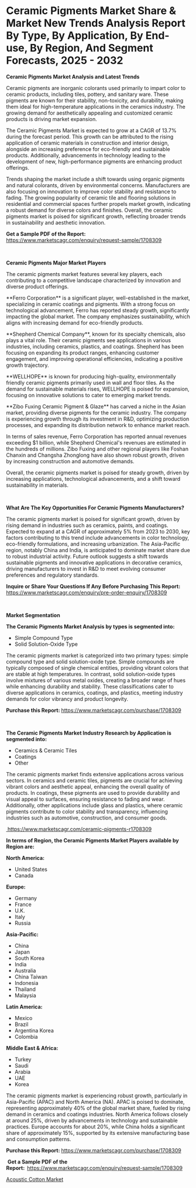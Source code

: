 <p><h1>Ceramic Pigments Market Share & Market New Trends Analysis Report By Type, By Application, By End-use, By Region, And Segment Forecasts, 2025 - 2032</h1></p><p><strong>Ceramic Pigments Market Analysis and Latest Trends</strong></p>
<p><p>Ceramic pigments are inorganic colorants used primarily to impart color to ceramic products, including tiles, pottery, and sanitary ware. These pigments are known for their stability, non-toxicity, and durability, making them ideal for high-temperature applications in the ceramics industry. The growing demand for aesthetically appealing and customized ceramic products is driving market expansion.</p><p>The Ceramic Pigments Market is expected to grow at a CAGR of 13.7% during the forecast period. This growth can be attributed to the rising application of ceramic materials in construction and interior design, alongside an increasing preference for eco-friendly and sustainable products. Additionally, advancements in technology leading to the development of new, high-performance pigments are enhancing product offerings.</p><p>Trends shaping the market include a shift towards using organic pigments and natural colorants, driven by environmental concerns. Manufacturers are also focusing on innovation to improve color stability and resistance to fading. The growing popularity of ceramic tile and flooring solutions in residential and commercial spaces further propels market growth, indicating a robust demand for diverse colors and finishes. Overall, the ceramic pigments market is poised for significant growth, reflecting broader trends in sustainability and aesthetic innovation.</p></p>
<p><strong>Get a Sample PDF of the Report:&nbsp;</strong> <a href="https://www.marketscagr.com/enquiry/request-sample/1708309?utm_campaign=3019&utm_medium=2&utm_source=Github&utm_content=ia&utm_term=31032025&utm_id=ceramic-pigments">https://www.marketscagr.com/enquiry/request-sample/1708309</a></p>
<p>&nbsp;</p>
<p><strong>Ceramic Pigments Major Market Players</strong></p>
<p><p>The ceramic pigments market features several key players, each contributing to a competitive landscape characterized by innovation and diverse product offerings. </p><p>**Ferro Corporation** is a significant player, well-established in the market, specializing in ceramic coatings and pigments. With a strong focus on technological advancement, Ferro has reported steady growth, significantly impacting the global market. The company emphasizes sustainability, which aligns with increasing demand for eco-friendly products. </p><p>**Shepherd Chemical Company**, known for its specialty chemicals, also plays a vital role. Their ceramic pigments see applications in various industries, including ceramics, plastics, and coatings. Shepherd has been focusing on expanding its product ranges, enhancing customer engagement, and improving operational efficiencies, indicating a positive growth trajectory.</p><p>**WELLHOPE** is known for producing high-quality, environmentally friendly ceramic pigments primarily used in wall and floor tiles. As the demand for sustainable materials rises, WELLHOPE is poised for expansion, focusing on innovative solutions to cater to emerging market trends.</p><p>**Zibo Fuxing Ceramic Pigment & Glaze** has carved a niche in the Asian market, providing diverse pigments for the ceramic industry. The company is experiencing growth through its investment in R&D, optimizing production processes, and expanding its distribution network to enhance market reach.</p><p>In terms of sales revenue, Ferro Corporation has reported annual revenues exceeding $1 billion, while Shepherd Chemical's revenues are estimated in the hundreds of millions. Zibo Fuxing and other regional players like Foshan Chanxin and Changsha Zhonglong have also shown robust growth, driven by increasing construction and automotive demands. </p><p>Overall, the ceramic pigments market is poised for steady growth, driven by increasing applications, technological advancements, and a shift toward sustainability in materials.</p></p>
<p>&nbsp;</p>
<p><strong>What Are The Key Opportunities For Ceramic Pigments Manufacturers?</strong></p>
<p><p>The ceramic pigments market is poised for significant growth, driven by rising demand in industries such as ceramics, paints, and coatings. Expected to expand at a CAGR of approximately 5% from 2023 to 2030, key factors contributing to this trend include advancements in color technology, eco-friendly formulations, and increasing urbanization. The Asia-Pacific region, notably China and India, is anticipated to dominate market share due to robust industrial activity. Future outlook suggests a shift towards sustainable pigments and innovative applications in decorative ceramics, driving manufacturers to invest in R&D to meet evolving consumer preferences and regulatory standards.</p></p>
<p><strong>Inquire or Share Your Questions If Any Before Purchasing This Report:</strong> <a href="https://www.marketscagr.com/enquiry/pre-order-enquiry/1708309?utm_campaign=3019&utm_medium=2&utm_source=Github&utm_content=ia&utm_term=31032025&utm_id=ceramic-pigments">https://www.marketscagr.com/enquiry/pre-order-enquiry/1708309</a></p>
<p>&nbsp;</p>
<p><strong>Market Segmentation</strong></p>
<p><strong>The Ceramic Pigments Market Analysis by types is segmented into:</strong></p>
<p><ul><li>Simple Compound Type</li><li>Solid Solution-Oxide Type</li></ul></p>
<p><p>The ceramic pigments market is categorized into two primary types: simple compound type and solid solution-oxide type. Simple compounds are typically composed of single chemical entities, providing vibrant colors that are stable at high temperatures. In contrast, solid solution-oxide types involve mixtures of various metal oxides, creating a broader range of hues while enhancing durability and stability. These classifications cater to diverse applications in ceramics, coatings, and plastics, meeting industry demands for color vibrancy and product longevity.</p></p>
<p><strong>Purchase this Report:&nbsp;</strong><a href="https://www.marketscagr.com/purchase/1708309?utm_campaign=3019&utm_medium=2&utm_source=Github&utm_content=ia&utm_term=31032025&utm_id=ceramic-pigments">https://www.marketscagr.com/purchase/1708309</a></p>
<p>&nbsp;</p>
<p><strong>The Ceramic Pigments Market Industry Research by Application is segmented into:</strong></p>
<p><ul><li>Ceramics & Ceramic Tiles</li><li>Coatings</li><li>Other</li></ul></p>
<p><p>The ceramic pigments market finds extensive applications across various sectors. In ceramics and ceramic tiles, pigments are crucial for achieving vibrant colors and aesthetic appeal, enhancing the overall quality of products. In coatings, these pigments are used to provide durability and visual appeal to surfaces, ensuring resistance to fading and wear. Additionally, other applications include glass and plastics, where ceramic pigments contribute to color stability and transparency, influencing industries such as automotive, construction, and consumer goods.</p></p>
<p><a href="https://www.marketscagr.com/ceramic-pigments-r1708309?utm_campaign=3019&utm_medium=2&utm_source=Github&utm_content=ia&utm_term=31032025&utm_id=ceramic-pigments">&nbsp;https://www.marketscagr.com/ceramic-pigments-r1708309</a></p>
<p><strong>In terms of Region, the Ceramic Pigments Market Players available by Region are:</strong></p>
<p>
    <p> <strong> North America: </strong>
        <ul>
            <li>United States</li>
            <li>Canada</li>
        </ul>
        </p> 
    <p> <strong> Europe: </strong>
        <ul>
            <li>Germany</li>
            <li>France</li>
            <li>U.K.</li>
            <li>Italy</li>
            <li>Russia</li>
        </ul>
        </p> 
    <p> <strong> Asia-Pacific: </strong>
        <ul>
            <li>China</li>
            <li>Japan</li>
            <li>South Korea</li>
            <li>India</li>
            <li>Australia</li>
            <li>China Taiwan</li>
            <li>Indonesia</li>
            <li>Thailand</li>
            <li>Malaysia</li>
        </ul>
        </p> 
    <p> <strong> Latin America: </strong>
        <ul>
            <li>Mexico</li>
            <li>Brazil</li>
            <li>Argentina Korea</li>
            <li>Colombia</li>
        </ul>
        </p> 
    <p> <strong> Middle East & Africa: </strong>
        <ul>
            <li>Turkey</li>
            <li>Saudi</li>
            <li>Arabia</li>
            <li>UAE</li>
            <li>Korea</li>
        </ul>
    </p>
    </p>
<p><p>The ceramic pigments market is experiencing robust growth, particularly in Asia-Pacific (APAC) and North America (NA). APAC is poised to dominate, representing approximately 40% of the global market share, fueled by rising demand in ceramics and coatings industries. North America follows closely at around 25%, driven by advancements in technology and sustainable practices. Europe accounts for about 20%, while China holds a significant share of approximately 15%, supported by its extensive manufacturing base and consumption patterns.</p></p>
<p><strong>Purchase this Report: </strong><a href="https://www.marketscagr.com/purchase/1708309?utm_campaign=3019&utm_medium=2&utm_source=Github&utm_content=ia&utm_term=31032025&utm_id=ceramic-pigments">https://www.marketscagr.com/purchase/1708309</a></p>
<p>&nbsp;<strong>Get a Sample PDF of the Report:&nbsp;&nbsp;</strong><a href="https://www.marketscagr.com/enquiry/request-sample/1708309?utm_campaign=3019&utm_medium=2&utm_source=Github&utm_content=ia&utm_term=31032025&utm_id=ceramic-pigments">https://www.marketscagr.com/enquiry/request-sample/1708309</a></p>
<p><strong></strong></p>
<p><p><a href="https://github.com/djarixneoza/Market-Research-Report-List-1/blob/main/acoustic-cotton-market.md?utm_campaign=3019&utm_medium=2&utm_source=Github&utm_content=ia&utm_term=31032025&utm_id=ceramic-pigments">Acoustic Cotton Market</a></p></p>